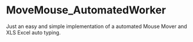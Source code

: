 # MoveMouse_AutomatedWorker
Just an easy and simple implementation of a automated Mouse Mover and XLS Excel auto typing. 

